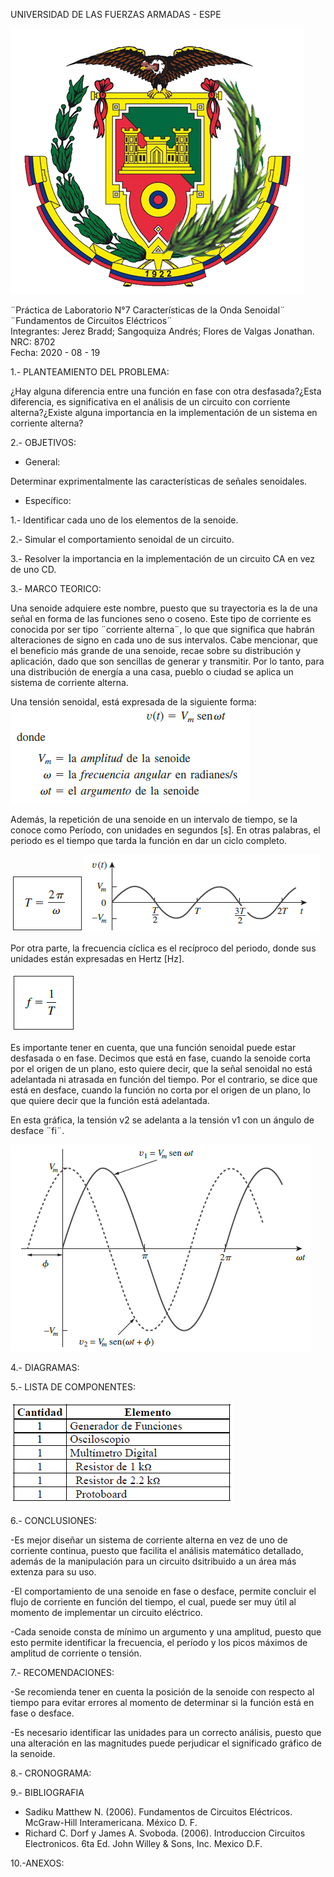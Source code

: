 UNIVERSIDAD DE LAS FUERZAS ARMADAS - ESPE

![](https://github.com/BraddJCJ/Informe5_Jerez_Sangoquiza_Zambrano/blob/master/img/Logo_ESPE.png)

¨Práctica de Laboratorio N°7 Características de la Onda Senoidal¨
¨Fundamentos de Circuitos Eléctricos¨  
Integrantes: Jerez Bradd; Sangoquiza Andrés; Flores de Valgas Jonathan.  
NRC: 8702   
Fecha: 2020 - 08 - 19  

1.- PLANTEAMIENTO DEL PROBLEMA:

¿Hay alguna diferencia entre una función en fase con otra desfasada?¿Esta diferencia, es significativa en el análisis de un circuito con corriente alterna?¿Existe alguna importancia en la implementación de un sistema en corriente alterna?

2.- OBJETIVOS:

* General: 

Determinar exprimentalmente las características de señales senoidales.


* Específico:

1.- Identificar cada  uno de los elementos de la senoide.

2.- Simular el comportamiento senoidal de un circuito.

3.- Resolver la importancia en la implementación de un circuito CA en vez de uno CD. 


3.- MARCO TEORICO:

Una senoide adquiere este nombre, puesto que su trayectoria es la de una señal en forma de las funciones seno o coseno.
Este tipo de corriente es conocida por ser tipo ¨corriente alterna¨, lo que que significa que habrán alteraciones de signo en cada uno de sus intervalos.
Cabe mencionar, que el beneficio más grande de una senoide, recae sobre su distribución y aplicación, dado que son sencillas de generar y transmitir.
Por lo tanto, para una distribución de energía a una casa, pueblo o ciudad se aplica un sistema de corriente alterna.
 
Una tensión senoidal, está expresada de la siguiente forma:
![](https://github.com/BraddJCJ/Informe-7/blob/master/Img/Tension_Senoidal.png)

Además, la repetición de una senoide en un intervalo de tiempo, se la conoce como Período, con unidades en segundos [s]. En otras palabras, el periodo es el tiempo que tarda la función en dar un ciclo completo.

![](https://github.com/BraddJCJ/Informe-7/blob/master/Img/Periodo.png)![](https://github.com/BraddJCJ/Informe-7/blob/master/Img/Graf.Periodo.png)

Por otra parte, la frecuencia cíclica es el recíproco del periodo, donde sus unidades están expresadas en Hertz [Hz].

![](https://github.com/BraddJCJ/Informe-7/blob/master/Img/frecuenciaciclic.png)

Es importante tener en cuenta, que una función senoidal puede estar desfasada o en fase.
Decimos que está en fase, cuando la senoide corta por el origen de un plano, esto quiere decir, que la señal senoidal no está adelantada ni atrasada en función del tiempo.
Por el contrario, se dice que está en desface, cuando la función no corta por el origen de un plano, lo que quiere decir que la función está adelantada.

En esta gráfica, la tensión v2 se adelanta a la tensión v1 con un ángulo de desface  ¨fi¨.

![](https://github.com/BraddJCJ/Informe-7/blob/master/Img/faseydesface.png)



4.- DIAGRAMAS:



5.- LISTA DE COMPONENTES:

![](https://github.com/BraddJCJ/Informe-7/blob/master/Img/Materiales.png)

 
6.- CONCLUSIONES:

-Es mejor diseñar un sistema de corriente alterna en vez de uno de corriente continua, puesto que facilita el análisis matemático detallado, además de la manipulación para un circuito dsitribuido a un área más extenza para su uso.

-El comportamiento de una senoide en fase o desface, permite concluir el flujo de corriente en función del tiempo, el cual, puede ser muy útil al momento de implementar un circuito eléctrico.

-Cada senoide consta de mínimo un argumento y una amplitud, puesto que esto permite identificar la frecuencia, el período y los picos máximos de amplitud de corriente o tensión.

7.- RECOMENDACIONES:

-Se recomienda tener en cuenta la posición de la senoide con respecto al tiempo para evitar errores al momento de determinar si la función está en fase o desface.

-Es necesario identificar las unidades para un correcto análisis, puesto que una alteración en las magnitudes puede perjudicar el significado gráfico de la senoide.

8.- CRONOGRAMA:

 
9.- BIBLIOGRAFIA
 
- Sadiku Matthew N. (2006). Fundamentos de Circuitos Eléctricos. McGraw-Hill Interamericana. México D. F.
-  Richard C. Dorf y James A. Svoboda. (2006). Introduccion Circuitos Electronicos. 6ta Ed. John Willey & Sons, Inc. Mexico D.F.


 10.-ANEXOS:
 
 
